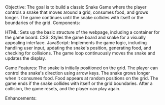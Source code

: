 Objective:
The goal is to build a classic Snake Game where the player controls a snake that moves around a grid, consumes food, and grows longer. The game continues until the snake collides with itself or the boundaries of the grid.
Components:

HTML: Sets up the basic structure of the webpage, including a container for the game board.
CSS: Styles the game board and snake for a visually appealing interface.
JavaScript: Implements the game logic, including handling user input, updating the snake's position, generating food, and checking for collisions. The game loop continuously moves the snake and updates the display.

Game Features:
The snake is initially positioned on the grid.
The player can control the snake's direction using arrow keys.
The snake grows longer when it consumes food.
Food appears at random positions on the grid.
The game ends if the snake collides with itself or the grid boundaries.
After a collision, the game resets, and the player can play again.

Enhancements:
